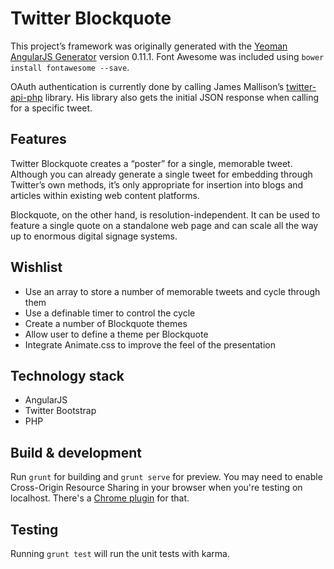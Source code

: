 # Twitter Blockquote

This project’s framework was originally generated with the [Yeoman AngularJS Generator](https://github.com/yeoman/generator-angular)
version 0.11.1. Font Awesome was included using `bower install fontawesome --save`.

OAuth authentication is currently done by calling James Mallison’s [twitter-api-php](https://github.com/J7mbo/twitter-api-php) library.
His library also gets the initial JSON response when calling for a specific tweet.

## Features

Twitter Blockquote creates a “poster” for a single, memorable tweet. Although you can already generate a single tweet for embedding through Twitter’s own methods, it’s only appropriate for insertion into blogs and articles within existing web content platforms.

Blockquote, on the other hand, is resolution-independent. It can be used to feature a single quote on a standalone web page and can scale all the way up to enormous digital signage systems.

## Wishlist

- Use an array to store a number of memorable tweets and cycle through them
- Use a definable timer to control the cycle
- Create a number of Blockquote themes
- Allow user to define a theme per Blockquote
- Integrate Animate.css to improve the feel of the presentation

## Technology stack

- AngularJS
- Twitter Bootstrap
- PHP

## Build & development

Run `grunt` for building and `grunt serve` for preview. You may need to enable Cross-Origin Resource Sharing in your browser when you're testing on localhost. There's a [Chrome plugin](https://chrome.google.com/webstore/detail/allow-control-allow-origi/nlfbmbojpeacfghkpbjhddihlkkiljbi?hl=en) for that.

## Testing

Running `grunt test` will run the unit tests with karma.
